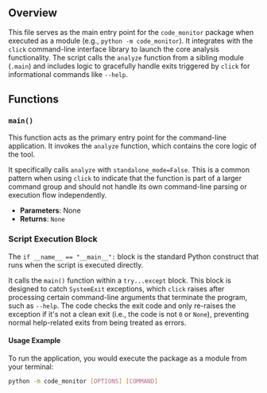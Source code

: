 ## Overview

This file serves as the main entry point for the `code_monitor` package when executed as a module (e.g., `python -m code_monitor`). It integrates with the `click` command-line interface library to launch the core analysis functionality. The script calls the `analyze` function from a sibling module (`.main`) and includes logic to gracefully handle exits triggered by `click` for informational commands like `--help`.

## Functions

### `main()`

This function acts as the primary entry point for the command-line application. It invokes the `analyze` function, which contains the core logic of the tool.

It specifically calls `analyze` with `standalone_mode=False`. This is a common pattern when using `click` to indicate that the function is part of a larger command group and should not handle its own command-line parsing or execution flow independently.

*   **Parameters**: None
*   **Returns**: `None`

### Script Execution Block

The `if __name__ == "__main__":` block is the standard Python construct that runs when the script is executed directly.

It calls the `main()` function within a `try...except` block. This block is designed to catch `SystemExit` exceptions, which `click` raises after processing certain command-line arguments that terminate the program, such as `--help`. The code checks the exit code and only re-raises the exception if it's not a clean exit (i.e., the code is not `0` or `None`), preventing normal help-related exits from being treated as errors.

#### Usage Example

To run the application, you would execute the package as a module from your terminal:

```bash
python -m code_monitor [OPTIONS] [COMMAND]
```